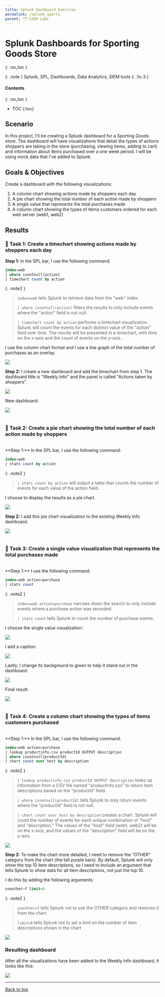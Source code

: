 ```yaml
---
title: Splunk Dashboard Exercise
permalink: /splunk_sports
parent: 🗂️ SIEM Labs
---
```

# Splunk Dashboards for Sporting Goods Store
{: .no_toc }

{: .note }
Splunk, SPL, Dashboards, Data Analytics, SIEM tools
{: .fs-3 }

#### Contents
{: .no_toc }
- TOC
{:toc}

## Scenario
In this project, I'll be creating a Splunk dashboard for a Sporting Goods store. The dashboard will have visualizations that detail the types of actions shoppers are taking in the store (purchasing, viewing items, adding to cart) and information about items purchased over a one week period. I will be using mock data that I've added to Splunk.

## Goals & Objectives

Create a dashboard with the following visualizations:
1. A column chart showing actions made by shoppers each day
2. A pie chart showing the total number of each action made by shoppers
3. A single value that represents the total purchases made
4. A column chart showing the types of items customers ordered for each web server (web1, web2)

## Results
### 📄 Task 1: Create a timechart showing actions made by shoppers each day

**Step 1:**  In the SPL bar, I use the following command:

```sql
index=web
| where isnotnull(action)
| timechart count by action
```

{: .note2 }
> ```index=web``` tells Splunk to retrieve data from the "web" index.
>
>```| where isnotnull(action)``` filters the results to only include events where the "action" field is not null.
>
>```| timechart count by action``` performs a timechart visualization. Splunk will count the events for each distinct value of the "action" field over time. The results will be presented in a timechart, with time on the x-axis and the count of events on the y-axis.

I use the column chart format and I use a line graph of the total number of purchases as an overlay.

![](/assets/images/splunk1/step1.png)

**Step 2:** I create a new dashboard and add the timechart from step 1. The dashboard title is "Weekly Info" and the panel is called "Actions taken by shoppers". 

![](/assets/images/splunk1/step2b.png)

New dashboard:

![](/assets/images/splunk1/step2c.png)
<br>
<br>
### 📄 Task 2: Create a pie chart showing the total number of each action made by shoppers
<br>
**Step 1:**  In the SPL bar, I use the following command:

```sql
index=web
| stats count by action
```

{: .note2 }
>```| stats count by action``` will output a table that counts the number of events for each value of the action field.

I choose to display the results as a pie chart.

![](/assets/images/splunk1/step3a.png)

**Step 2:**  I add this pie chart visualization to the existing Weekly Info dashboard.

![](/assets/images/splunk1/step3b.png)
<br>
<br>
### 📄 Task 3: Create a single value visualization that represents the total purchases made
<br>
**Step 1:** I use the following command:

```sql
index=web action=purchase
| stats count
```

{: .note2 }
>```index=web action=purchase``` narrows down the search to only include events where a purchase action was recorded.
>
>```| stats count``` tells Splunk to count the number of purchase events.

I choose the single value visualization:

![](/assets/images/splunk1/step4b.png) 

I add a caption:

![](/assets/images/splunk1/step4c.png)

Lastly, I change its background to green to help it stand out in the dashboard:

![](/assets/images/splunk1/step4d.png)

Final result:

![](/assets/images/splunk1/step4e.png)
<br>
<br>
### 📄 Task 4: Create a column chart showing the types of items customers purchased
<br>
**Step 1:**  In the SPL bar, I use the following command:

```sql
index=web action=purchase
| lookup productinfo.csv productId OUTPUT description
| where isnotnull(productId)
| chart count over host by description
```

{: .note2 }
>```| lookup productinfo.csv productId OUTPUT description``` looks up information from a CSV file named "productinfo.csv" to return item descriptions based on the "productId" field.
>
>```| where isnotnull(productId)``` tells Splunk to only return events where the "productId" field is not null.
>
>```| chart count over host by description``` creates a chart. Splunk will count the number of events for each unique combination of "host" and "description." The values of the "host" field (web1, web2) will be on the x-axis, and the values of the "description" field will be on the y-axis.

![](/assets/images/splunk1/step5a.png)

**Step 2:**  To make the chart more detailed, I need to remove the "OTHER" category from the chart  (the tall purple bars). By default, Splunk will only show the top 10 item descriptions, so I need to include an argument that tells Splunk to show data for all item descriptions, not just the top 10.

I do this by adding the following arguments:

```sql
useother=f limit=0
```

{: .note2 }
>```useother=f``` tells Splunk not to use the OTHER category and removes it from the chart.
>
>```limit=0``` tells Splunk not to set a limit on the number of item descriptions shown in the chart

![](/assets/images/splunk1/step5b.png)

### Resulting dashboard
After all the visualizations have been added to the Weekly Info dashboard, it looks like this:

![](/assets/images/splunk1/step6.png)

---

<a href="#top" id="back-to-top">Back to top</a>